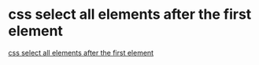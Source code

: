 # css select all elements after the first element
[css select all elements after the first element](https://aiwithcloud.com/2022/09/14/css_select_all_elements_after_the_first_element/)
